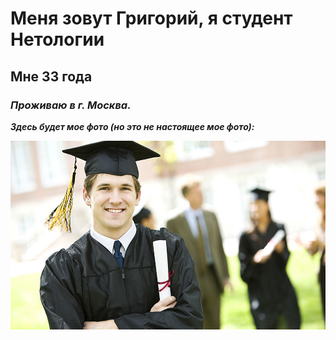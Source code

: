 # Меня зовут Григорий, я студент Нетологии
##   Мне 33 года
###  _Проживаю в г. Москва._

***Здесь будет мое фото (но это не настоящее мое фото):***

![Getting Started][def]

[def]: Foto.jpg